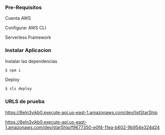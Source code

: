 ### Pre-Requisitos

Cuenta AWS

Configurar AWS CLI

Serverless Framework

### Instalar Aplicacion

Instalar las dependencias
```sh
$ npm i
```

Deploy
```sh
$ sls deploy
```

### URLS de prueba

https://8eln3vjkb0.execute-api.us-east-1.amazonaws.com/dev/listStarShip

https://8eln3vjkb0.execute-api.us-east-1.amazonaws.com/dev/starShip/f9677350-e0f4-11ea-b602-9b954e324d24

